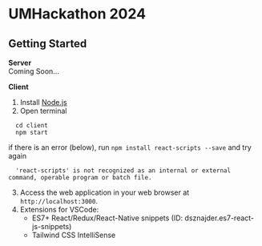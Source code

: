 # UMHackathon 2024
## Getting Started
**Server**  
Coming Soon...  

**Client**  
1. Install [Node.js]("https://nodejs.org/en/download")  
2. Open terminal
  ```
    cd client
    npm start
  ```
  if there is an error (below), run `npm install react-scripts --save` and try again
  ```
    'react-scripts' is not recognized as an internal or external command, operable program or batch file.
  ```
3. Access the web application in your web browser at `http://localhost:3000`.  
4. Extensions for VSCode:
   - ES7+ React/Redux/React-Native snippets (ID: dsznajder.es7-react-js-snippets)  
   - Tailwind CSS IntelliSense
